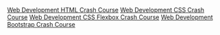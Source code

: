 [Web Development HTML Crash Course](https://youtu.be/UB1O30fR-EE)
[Web Development CSS Crash Course](https://youtu.be/yfoY53QXEnI)
[Web Development CSS Flexbox Crash Course](https://youtu.be/JJSoEo8JSnc)
[Web Development Bootstrap Crash Course](https://youtu.be/5GcQtLDGXy8)
